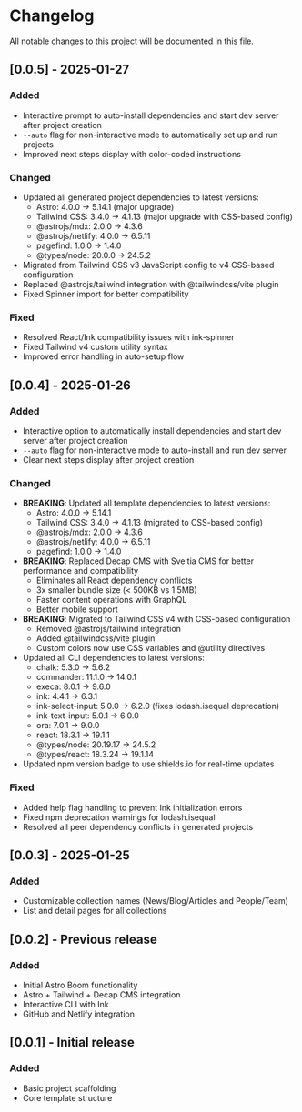 # Changelog

All notable changes to this project will be documented in this file.

## [0.0.5] - 2025-01-27

### Added
- Interactive prompt to auto-install dependencies and start dev server after project creation
- `--auto` flag for non-interactive mode to automatically set up and run projects
- Improved next steps display with color-coded instructions

### Changed
- Updated all generated project dependencies to latest versions:
  - Astro: 4.0.0 → 5.14.1 (major upgrade)
  - Tailwind CSS: 3.4.0 → 4.1.13 (major upgrade with CSS-based config)
  - @astrojs/mdx: 2.0.0 → 4.3.6
  - @astrojs/netlify: 4.0.0 → 6.5.11
  - pagefind: 1.0.0 → 1.4.0
  - @types/node: 20.0.0 → 24.5.2
- Migrated from Tailwind CSS v3 JavaScript config to v4 CSS-based configuration
- Replaced @astrojs/tailwind integration with @tailwindcss/vite plugin
- Fixed Spinner import for better compatibility

### Fixed
- Resolved React/Ink compatibility issues with ink-spinner
- Fixed Tailwind v4 custom utility syntax
- Improved error handling in auto-setup flow

## [0.0.4] - 2025-01-26

### Added
- Interactive option to automatically install dependencies and start dev server after project creation
- `--auto` flag for non-interactive mode to auto-install and run dev server
- Clear next steps display after project creation

### Changed
- **BREAKING**: Updated all template dependencies to latest versions:
  - Astro: 4.0.0 → 5.14.1
  - Tailwind CSS: 3.4.0 → 4.1.13 (migrated to CSS-based config)
  - @astrojs/mdx: 2.0.0 → 4.3.6
  - @astrojs/netlify: 4.0.0 → 6.5.11
  - pagefind: 1.0.0 → 1.4.0
- **BREAKING**: Replaced Decap CMS with Sveltia CMS for better performance and compatibility
  - Eliminates all React dependency conflicts
  - 3x smaller bundle size (< 500KB vs 1.5MB)
  - Faster content operations with GraphQL
  - Better mobile support
- **BREAKING**: Migrated to Tailwind CSS v4 with CSS-based configuration
  - Removed @astrojs/tailwind integration
  - Added @tailwindcss/vite plugin
  - Custom colors now use CSS variables and @utility directives
- Updated all CLI dependencies to latest versions:
  - chalk: 5.3.0 → 5.6.2
  - commander: 11.1.0 → 14.0.1
  - execa: 8.0.1 → 9.6.0
  - ink: 4.4.1 → 6.3.1
  - ink-select-input: 5.0.0 → 6.2.0 (fixes lodash.isequal deprecation)
  - ink-text-input: 5.0.1 → 6.0.0
  - ora: 7.0.1 → 9.0.0
  - react: 18.3.1 → 19.1.1
  - @types/node: 20.19.17 → 24.5.2
  - @types/react: 18.3.24 → 19.1.14
- Updated npm version badge to use shields.io for real-time updates

### Fixed
- Added help flag handling to prevent Ink initialization errors
- Fixed npm deprecation warnings for lodash.isequal
- Resolved all peer dependency conflicts in generated projects

## [0.0.3] - 2025-01-25

### Added
- Customizable collection names (News/Blog/Articles and People/Team)
- List and detail pages for all collections

## [0.0.2] - Previous release

### Added
- Initial Astro Boom functionality
- Astro + Tailwind + Decap CMS integration
- Interactive CLI with Ink
- GitHub and Netlify integration

## [0.0.1] - Initial release

### Added
- Basic project scaffolding
- Core template structure